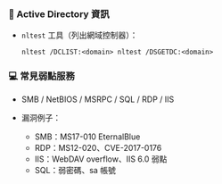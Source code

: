 ### 🏢 Active Directory 資訊

- `nltest` 工具（列出網域控制器）：
    
    `nltest /DCLIST:<domain> nltest /DSGETDC:<domain>`
    

### 💻 常見弱點服務

- SMB / NetBIOS / MSRPC / SQL / RDP / IIS
    
- 漏洞例子：
    
    - SMB：MS17-010 EternalBlue
    - RDP：MS12-020、CVE-2017-0176
    - IIS：WebDAV overflow、IIS 6.0 弱點
    - SQL：弱密碼、sa 帳號